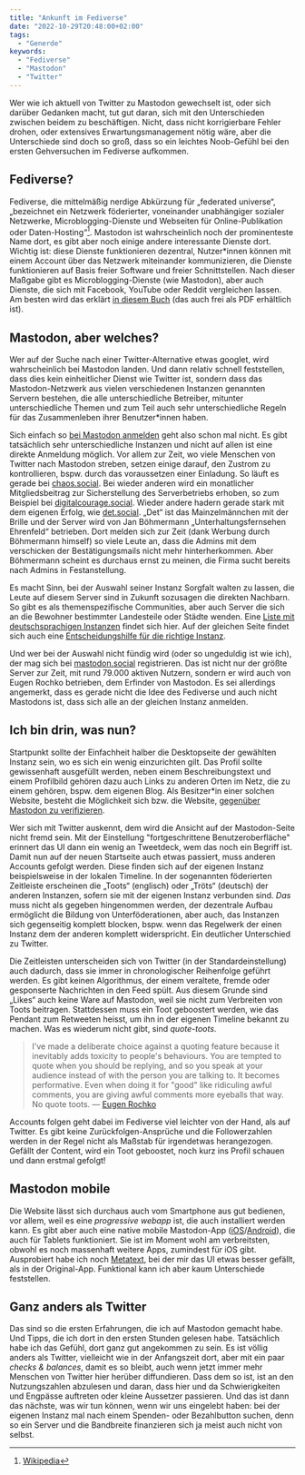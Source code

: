 ```yaml
---
title: "Ankunft im Fediverse"
date: "2022-10-29T20:48:00+02:00"
tags:
  - "Generde"
keywords:
  - "Fediverse"
  - "Mastodon"
  - "Twitter"
---
```


Wer wie ich aktuell von Twitter zu Mastodon gewechselt ist, oder sich darüber Gedanken macht, tut gut daran, sich mit den Unterschieden zwischen beidem zu beschäftigen. Nicht, dass nicht korrigierbare Fehler drohen, oder extensives Erwartungsmanagement nötig wäre, aber die Unterschiede sind doch so groß, dass so ein
leichtes Noob-Gefühl bei den ersten Gehversuchen im Fediverse aufkommen. 

## Fediverse?
Fediverse, die mittelmäßig nerdige Abkürzung für „federated universe“, „bezeichnet ein Netzwerk föderierter, voneinander unabhängiger sozialer Netzwerke, Microblogging-Dienste und Webseiten für Online-Publikation oder Daten-Hosting“[^1]. Mastodon ist wahrscheinlich noch der prominenteste Name dort, es gibt aber noch einige andere interessante Dienste dort. Wichtig ist: diese Dienste funktionieren dezentral, Nutzer\*innen können mit einem Account über das Netzwerk miteinander kommunizieren, die Dienste funktionieren auf Basis freier Software und freier Schnittstellen. Nach dieser Maßgabe gibt es Microblogging-Dienste (wie Mastodon), aber auch Dienste, die sich mit Facebook, YouTube oder Reddit vergleichen lassen. Am besten wird das erklärt [in diesem Buch](https://shop.digitalcourage.de/kurzmuendig-fediverse.html) (das auch frei als PDF erhältlich ist).

## Mastodon, aber welches?
Wer auf der Suche nach einer Twitter-Alternative etwas googlet, wird wahrscheinlich bei Mastodon landen. Und dann relativ schnell feststellen, dass dies kein einheitlicher Dienst wie Twitter ist, sondern dass das Mastodon-Netzwerk aus vielen verschiedenen Instanzen genannten Servern bestehen, die alle unterschiedliche Betreiber, mitunter unterschiedliche Themen und zum Teil auch sehr unterschiedliche Regeln für das Zusammenleben ihrer Benutzer\*innen haben. 

Sich einfach so [bei Mastodon anmelden](https://joinmastodon.org/de/servers) geht also schon mal nicht. Es gibt tatsächlich sehr unterschiedliche Instanzen und nicht auf allen ist eine direkte Anmeldung möglich. Vor allem zur Zeit, wo viele Menschen von Twitter nach Mastodon streben, setzen einige darauf, den Zustrom zu kontrollieren, bspw. durch das voraussetzen einer Einladung. So läuft es gerade bei [chaos.social](https://chaos.social/about). Bei wieder anderen wird ein monatlicher Mitgliedsbeitrag zur Sicherstellung des Serverbetriebs erhoben, so zum Beispiel bei [digitalcourage.social](https://digitalcourage.social/about/more). Wieder andere hadern gerade stark mit dem eigenen Erfolg, wie [det.social](https://det.social/about). „Det“ ist das Mainzelmännchen mit der Brille und der Server wird von Jan Böhmermann „Unterhaltungsfernsehen Ehrenfeld“ betrieben. Dort melden sich zur Zeit (dank Werbung durch Böhmermann himself) so viele Leute an, dass die Admins mit dem verschicken der Bestätigungsmails nicht mehr hinterherkommen. Aber Böhmermann scheint es durchaus ernst zu meinen, die Firma sucht bereits nach Admins in Festanstellung.

Es macht Sinn, bei der Auswahl seiner Instanz Sorgfalt walten zu lassen, die Leute auf diesem Server sind in Zukunft sozusagen die direkten Nachbarn. So gibt es als themenspezifische Communities, aber auch Server die sich an die Bewohner bestimmter Landesteile oder Städte wenden. Eine [Liste mit deutschsprachigen Instanzen](https://instances.social/list#lang=de) findet sich hier. Auf der gleichen Seite findet sich auch eine [Entscheidungshilfe für die richtige Instanz](https://instances.social/). 

Und wer bei der Auswahl nicht fündig wird (oder so ungeduldig ist wie ich), der mag sich bei [mastodon.social](https://mastodon.social/explore) registrieren. Das ist nicht nur der größte Server zur Zeit, mit rund 79.000 aktiven Nutzern, sondern er wird auch von Eugen Rochko betrieben, dem Erfinder von Mastodon. Es sei allerdings angemerkt, dass es gerade nicht die Idee des Fediverse und auch nicht Mastodons ist, dass sich alle an der gleichen Instanz anmelden.

## Ich bin drin, was nun?
Startpunkt sollte der Einfachheit halber die Desktopseite der gewählten Instanz sein, wo es sich ein wenig einzurichten gilt. Das Profil sollte gewissenhaft ausgefüllt werden, neben einem Beschreibungstext und einem Profilbild gehören dazu auch Links zu anderen Orten im Netz, die zu einem gehören, bspw. dem eigenen Blog. Als Besitzer\*in einer solchen Website, besteht die Möglichkeit sich bzw. die Website, [gegenüber Mastodon zu verifizieren](https://kaffeeringe.de/2022/10/28/wie-verifiziere-ich-meinen-account/).

Wer sich mit Twitter auskennt, dem wird die Ansicht auf der Mastodon-Seite nicht fremd sein. Mit der Einstellung "fortgeschrittene Benutzeroberfläche" erinnert das UI dann ein wenig an Tweetdeck, wem das noch ein Begriff ist. Damit nun auf der neuen Startseite auch etwas passiert, muss anderen Accounts gefolgt werden. Diese finden sich auf der eigenen Instanz beispielsweise in der lokalen Timeline. In der sogenannten föderierten Zeitleiste erscheinen die „Toots“ (englisch) oder „Tröts“ (deutsch) der anderen Instanzen, sofern sie mit der eigenen Instanz verbunden sind. _Das_ muss nicht als gegeben hingenommen werden, der dezentrale Aufbau ermöglicht die Bildung von Unterföderationen, aber auch, das Instanzen sich gegenseitig komplett blocken, bspw. wenn das Regelwerk der einen Instanz dem der anderen komplett widerspricht. Ein deutlicher Unterschied zu Twitter.

Die Zeitleisten unterscheiden sich von Twitter (in der Standardeinstellung) auch dadurch, dass sie immer in chronologischer Reihenfolge geführt werden. Es gibt keinen Algorithmus, der einem veraltete, fremde oder gesponserte Nachrichten in den Feed spült. Aus diesem Grunde sind „Likes“ auch keine Ware auf Mastodon, weil sie nicht zum Verbreiten von Toots beitragen. Stattdessen muss ein Toot geboostert werden, wie das Pendant zum Retweeten heisst, um ihn in der eigenen Timeline bekannt zu machen. Was es wiederum nicht gibt, sind _quote-toots_.

> I've made a deliberate choice against a quoting feature because it inevitably adds toxicity to people's behaviours. You are tempted to quote when you should be replying, and so you speak at your audience instead of with the person you are talking to. It becomes performative. Even when doing it for "good" like ridiculing awful comments, you are giving awful comments more eyeballs that way. No quote toots. 
> — [Eugen Rochko](https://mastodon.social/@Gargron/99662106175542726)

Accounts folgen geht dabei im Fediverse viel leichter von der Hand, als auf Twitter. Es gibt keine Zurückfolgen-Ansprüche und die Followerzahlen werden in der Regel nicht als Maßstab für irgendetwas herangezogen. Gefällt der Content, wird ein Toot geboostet, noch kurz ins Profil schauen und dann erstmal gefolgt!

## Mastodon mobile
Die Website lässt sich durchaus auch vom Smartphone aus gut bedienen, vor allem, weil es eine _progressive webapp_ ist, die auch installiert werden kann. Es gibt aber auch eine native mobile Mastodon-App ([iOS](https://apps.apple.com/de/app/mastodon/id1571998974)/[Android](https://play.google.com/store/apps/details?id=org.joinmastodon.android&hl=de&gl=US)), die auch für Tablets funktioniert. Sie ist im Moment wohl am verbreitsten, obwohl es noch massenhaft weitere Apps, zumindest für iOS gibt. Ausprobiert habe ich noch [Metatext](https://apps.apple.com/de/app/metatext/id1523996615?l=en), bei der mir das UI etwas besser gefällt, als in der Original-App. Funktional kann ich aber kaum Unterschiede feststellen.

## Ganz anders als Twitter
Das sind so die ersten Erfahrungen, die ich auf Mastodon gemacht habe. Und Tipps, die ich dort in den ersten Stunden gelesen habe. Tatsächlich habe ich das Gefühl, dort ganz gut angekommen zu sein. Es ist völlig anders als Twitter, vielleicht wie in der Anfangszeit dort, aber mit ein paar _checks & balances_, damit es so bleibt, auch wenn jetzt immer mehr Menschen von Twitter hier herüber diffundieren. Dass dem so ist, ist an den Nutzungszahlen abzulesen und daran, dass hier und da Schwierigkeiten und Engpässe auftreten oder kleine Aussetzer passieren. Und das ist dann das nächste, was wir tun können, wenn wir uns eingelebt haben: bei der eigenen Instanz mal nach einem Spenden- oder Bezahlbutton suchen, denn so ein Server und die Bandbreite finanzieren sich ja meist auch nicht von selbst.

[^1]:	[Wikipedia](https://de.wikipedia.org/wiki/Fediverse)
